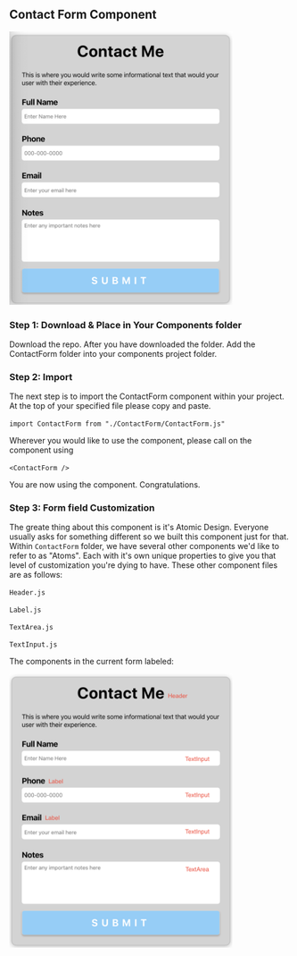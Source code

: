 ## Contact Form Component

<img src="./DOC_Images/Baseform.png" width="400">

### Step 1: Download & Place in Your Components folder

Download the repo. After you have downloaded the folder. Add the ContactForm folder into your components project folder.

### Step 2: Import

The next step is to import the ContactForm component within your project. At the top of your specified file please copy and paste.

`import ContactForm from "./ContactForm/ContactForm.js"`

Wherever you would like to use the component, please call on the component using

`<ContactForm />`

You are now using the component. Congratulations.

### Step 3: Form field Customization

The greate thing about this component is it's Atomic Design. Everyone usually asks for something different so we built this component just for that. Within `ContactForm` folder, we have several
other components we'd like to refer to as "Atoms". Each with it's own unique properties to give you that level of customization you're dying to have. These other component files are as follows:

`Header.js`

`Label.js`

`TextArea.js`

`TextInput.js`

The components in the current form labeled:

<img src="./DOC_Images/LabelBaseform.png" width="400">
